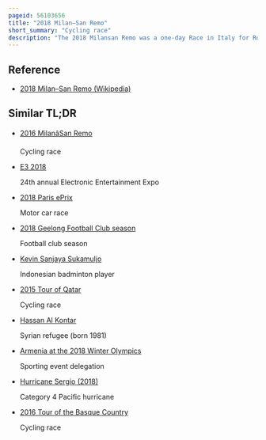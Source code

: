 ```yaml
---
pageid: 56103656
title: "2018 Milan–San Remo"
short_summary: "Cycling race"
description: "The 2018 Milansan Remo was a one-day Race in Italy for Road Cycling that took Place on March 17 2018. It was the 109th Edition of milansan Remo and the eighth Event of the uci World Tour 2018."
---
```


## Reference

- [2018 Milan–San Remo (Wikipedia)](https://en.wikipedia.org/?curid=56103656)

## Similar TL;DR

- [2016 MilanâSan Remo](/tldr/en/2016-milansan-remo)

  Cycling race

- [E3 2018](/tldr/en/e3-2018)

  24th annual Electronic Entertainment Expo

- [2018 Paris ePrix](/tldr/en/2018-paris-eprix)

  Motor car race

- [2018 Geelong Football Club season](/tldr/en/2018-geelong-football-club-season)

  Football club season

- [Kevin Sanjaya Sukamuljo](/tldr/en/kevin-sanjaya-sukamuljo)

  Indonesian badminton player

- [2015 Tour of Qatar](/tldr/en/2015-tour-of-qatar)

  Cycling race

- [Hassan Al Kontar](/tldr/en/hassan-al-kontar)

  Syrian refugee (born 1981)

- [Armenia at the 2018 Winter Olympics](/tldr/en/armenia-at-the-2018-winter-olympics)

  Sporting event delegation

- [Hurricane Sergio (2018)](/tldr/en/hurricane-sergio-2018)

  Category 4 Pacific hurricane

- [2016 Tour of the Basque Country](/tldr/en/2016-tour-of-the-basque-country)

  Cycling race
